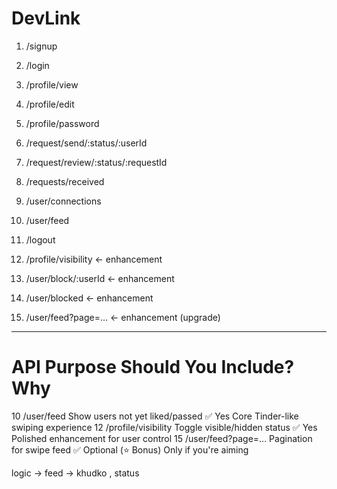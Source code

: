 # DevLink

1. /signup
2. /login
3. /profile/view
4. /profile/edit
5. /profile/password

6. /request/send/:status/:userId
7. /request/review/:status/:requestId
8. /requests/received

9. /user/connections
10. /user/feed

11. /logout
12. /profile/visibility         ← enhancement
13. /user/block/:userId         ← enhancement
14. /user/blocked               ← enhancement
15. /user/feed?page=...        ← enhancement (upgrade)

-------------------------------------------------------------------------------------
#	API	Purpose	Should You Include?	Why
10	/user/feed	 Show users not yet liked/passed	   ✅ Yes	Core Tinder-like swiping experience
12	/profile/visibility	 Toggle visible/hidden status	✅ Yes	Polished enhancement for user control
15	/user/feed?page=...	Pagination for swipe feed	    ✅ Optional (⭐ Bonus)	Only if you're aiming 

logic -> feed -> khudko , status
